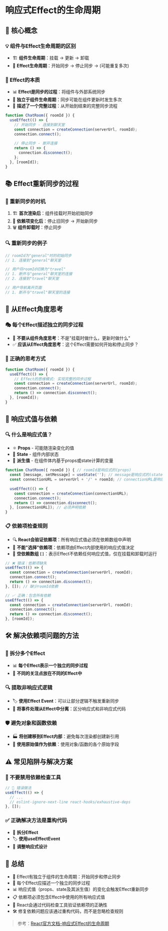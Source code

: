 # 响应式Effect的生命周期

## 🌟 核心概念

### 💡 组件与Effect生命周期的区别
- 🏗️ **组件生命周期**：挂载 → 更新 → 卸载
- 🔄 **Effect生命周期**：开始同步 → 停止同步 → (可能重复多次)

### 🎯 Effect的本质
- 📊 **Effect是同步的过程**：将组件与外部系统同步
- 🔁 **独立于组件生命周期**：同步可能在组件更新时发生多次
- 🧩 **描述了一个完整过程**：从开始到结束的完整同步流程

```jsx
function ChatRoom({ roomId }) {
  useEffect(() => {
    // 开始同步 - 连接到聊天室
    const connection = createConnection(serverUrl, roomId);
    connection.connect();
    
    // 停止同步 - 断开连接
    return () => {
      connection.disconnect();
    };
  }, [roomId]);
}
```

## 📚 Effect重新同步的过程

### 🔄 重新同步的时机
1. 🏗️ **首次渲染后**：组件挂载时开始初始同步
2. 🔄 **依赖项变化后**：停止旧同步 → 开始新同步
3. 🗑️ **组件卸载时**：停止同步

### 🔍 重新同步的例子

```jsx
// roomId为"general"时的初始同步
// 1. 连接到"general"聊天室

// 用户将roomId切换为"travel"
// 1. 断开与"general"聊天室的连接
// 2. 连接到"travel"聊天室

// 用户导航离开页面
// 1. 断开与"travel"聊天室的连接
```

## 🧐 从Effect角度思考

### 🎭 每个Effect描述独立的同步过程
- 🔁 **不要从组件角度思考**：不是"挂载时做什么，更新时做什么"
- ✅ **应该从Effect角度思考**：这个Effect需要如何开始和停止同步？

### 📝 正确的思考方式
```jsx
function ChatRoom({ roomId }) {
  useEffect(() => {
    // Effect的思维模式: 实现完整的同步过程
    const connection = createConnection(serverUrl, roomId);
    connection.connect();
    return () => connection.disconnect();
  }, [roomId]);
}
```

## 🧪 响应式值与依赖

### 🔍 什么是响应式值？
- ⚛️ **Props** - 可能随渲染变化的值
- 💾 **State** - 组件内部状态
- 🧮 **派生值** - 在组件体内基于props或state计算的变量

```jsx
function ChatRoom({ roomId }) { // roomId是响应式的(props)
  const [message, setMessage] = useState(''); // message是响应式的(state)
  const connectionURL = serverUrl + '/' + roomId; // connectionURL是响应式的(派生值)
  
  useEffect(() => {
    const connection = createConnection(connectionURL);
    connection.connect();
    return () => connection.disconnect();
  }, [connectionURL]); // 必须声明依赖
}
```

### 📋 依赖项检查规则

- 🔍 **React会验证依赖项**：所有响应式值必须在依赖数组中声明
- 🚨 **不能"选择"依赖项**：依赖项由Effect内部使用的响应式值决定
- 🧹 **空依赖数组 `[]`**：表示Effect不依赖任何响应式值，仅在挂载和卸载时运行

```jsx
// ❌ 错误：依赖项缺失
useEffect(() => {
  const connection = createConnection(serverUrl, roomId);
  connection.connect();
  return () => connection.disconnect();
}, []); // 缺少roomId依赖

// ✅ 正确：包含所有依赖
useEffect(() => {
  const connection = createConnection(serverUrl, roomId);
  connection.connect();
  return () => connection.disconnect();
}, [roomId]);
```

## 🛠️ 解决依赖项问题的方法

### 🧩 拆分多个Effect
- 📊 **每个Effect表示一个独立的同步过程**
- 🔀 **不同的关注点放在不同的Effect中**

### 🔍 提取非响应式逻辑
- 🏷️ **使用Effect Event**：可以让部分逻辑不触发重新同步
- 📡 **将事件处理从Effect中分离**：区分响应式和非响应式代码

### 🛡️ 避免对象和函数依赖
- 🏭 **将创建移到Effect内部**：避免每次渲染都创建新引用
- 🧮 **使用原始值作为依赖**：使用对象/函数的各个原始字段

## ⚠️ 常见陷阱与解决方案

### 🚫 不要禁用依赖检查工具
```jsx
// 🔴 错误做法
useEffect(() => {
  // ...
  // eslint-ignore-next-line react-hooks/exhaustive-deps
}, []);
```

### ✅ 正确解决方法是重构代码
- 🧩 **拆分Effect**
- 🏷️ **使用useEffectEvent**
- 🧪 **调整响应式设计**

## 📝 总结

- 🔄 Effect有独立于组件的生命周期：开始同步和停止同步
- 🧩 每个Effect应描述一个独立的同步过程
- 📊 响应式值（props、state及其派生值）的变化会触发Effect重新同步
- 📋 依赖项必须包含Effect中使用的所有响应式值
- 🧠 React会通过代码检查工具验证依赖项的正确性
- 🛠️ 修复依赖问题应该通过重构代码，而不是忽略检查规则

> 参考：[React官方文档-响应式Effect的生命周期](https://zh-hans.react.dev/learn/lifecycle-of-reactive-effects) 